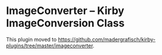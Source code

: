 # ImageConverter – Kirby ImageConversion Class

This plugin moved to https://github.com/madergrafisch/kirby-plugins/tree/master/imageconverter.